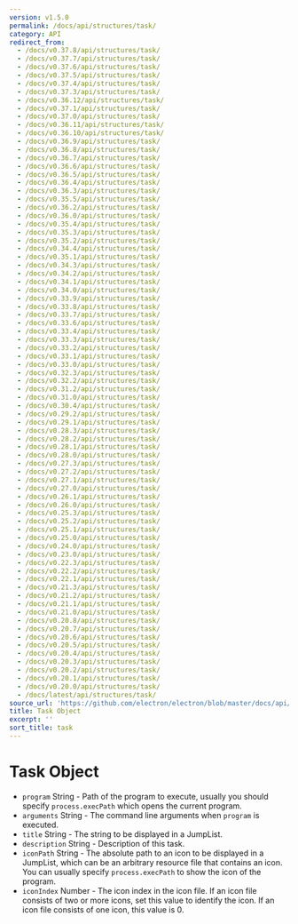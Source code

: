 ```yaml
---
version: v1.5.0
permalink: /docs/api/structures/task/
category: API
redirect_from:
  - /docs/v0.37.8/api/structures/task/
  - /docs/v0.37.7/api/structures/task/
  - /docs/v0.37.6/api/structures/task/
  - /docs/v0.37.5/api/structures/task/
  - /docs/v0.37.4/api/structures/task/
  - /docs/v0.37.3/api/structures/task/
  - /docs/v0.36.12/api/structures/task/
  - /docs/v0.37.1/api/structures/task/
  - /docs/v0.37.0/api/structures/task/
  - /docs/v0.36.11/api/structures/task/
  - /docs/v0.36.10/api/structures/task/
  - /docs/v0.36.9/api/structures/task/
  - /docs/v0.36.8/api/structures/task/
  - /docs/v0.36.7/api/structures/task/
  - /docs/v0.36.6/api/structures/task/
  - /docs/v0.36.5/api/structures/task/
  - /docs/v0.36.4/api/structures/task/
  - /docs/v0.36.3/api/structures/task/
  - /docs/v0.35.5/api/structures/task/
  - /docs/v0.36.2/api/structures/task/
  - /docs/v0.36.0/api/structures/task/
  - /docs/v0.35.4/api/structures/task/
  - /docs/v0.35.3/api/structures/task/
  - /docs/v0.35.2/api/structures/task/
  - /docs/v0.34.4/api/structures/task/
  - /docs/v0.35.1/api/structures/task/
  - /docs/v0.34.3/api/structures/task/
  - /docs/v0.34.2/api/structures/task/
  - /docs/v0.34.1/api/structures/task/
  - /docs/v0.34.0/api/structures/task/
  - /docs/v0.33.9/api/structures/task/
  - /docs/v0.33.8/api/structures/task/
  - /docs/v0.33.7/api/structures/task/
  - /docs/v0.33.6/api/structures/task/
  - /docs/v0.33.4/api/structures/task/
  - /docs/v0.33.3/api/structures/task/
  - /docs/v0.33.2/api/structures/task/
  - /docs/v0.33.1/api/structures/task/
  - /docs/v0.33.0/api/structures/task/
  - /docs/v0.32.3/api/structures/task/
  - /docs/v0.32.2/api/structures/task/
  - /docs/v0.31.2/api/structures/task/
  - /docs/v0.31.0/api/structures/task/
  - /docs/v0.30.4/api/structures/task/
  - /docs/v0.29.2/api/structures/task/
  - /docs/v0.29.1/api/structures/task/
  - /docs/v0.28.3/api/structures/task/
  - /docs/v0.28.2/api/structures/task/
  - /docs/v0.28.1/api/structures/task/
  - /docs/v0.28.0/api/structures/task/
  - /docs/v0.27.3/api/structures/task/
  - /docs/v0.27.2/api/structures/task/
  - /docs/v0.27.1/api/structures/task/
  - /docs/v0.27.0/api/structures/task/
  - /docs/v0.26.1/api/structures/task/
  - /docs/v0.26.0/api/structures/task/
  - /docs/v0.25.3/api/structures/task/
  - /docs/v0.25.2/api/structures/task/
  - /docs/v0.25.1/api/structures/task/
  - /docs/v0.25.0/api/structures/task/
  - /docs/v0.24.0/api/structures/task/
  - /docs/v0.23.0/api/structures/task/
  - /docs/v0.22.3/api/structures/task/
  - /docs/v0.22.2/api/structures/task/
  - /docs/v0.22.1/api/structures/task/
  - /docs/v0.21.3/api/structures/task/
  - /docs/v0.21.2/api/structures/task/
  - /docs/v0.21.1/api/structures/task/
  - /docs/v0.21.0/api/structures/task/
  - /docs/v0.20.8/api/structures/task/
  - /docs/v0.20.7/api/structures/task/
  - /docs/v0.20.6/api/structures/task/
  - /docs/v0.20.5/api/structures/task/
  - /docs/v0.20.4/api/structures/task/
  - /docs/v0.20.3/api/structures/task/
  - /docs/v0.20.2/api/structures/task/
  - /docs/v0.20.1/api/structures/task/
  - /docs/v0.20.0/api/structures/task/
  - /docs/latest/api/structures/task/
source_url: 'https://github.com/electron/electron/blob/master/docs/api/structures/task.md'
title: Task Object
excerpt: ''
sort_title: task
---
```

# Task Object

*   `program` String - Path of the program to execute, usually you should specify `process.execPath` which opens the current program.
*   `arguments` String - The command line arguments when `program` is executed.
*   `title` String - The string to be displayed in a JumpList.
*   `description` String - Description of this task.
*   `iconPath` String - The absolute path to an icon to be displayed in a JumpList, which can be an arbitrary resource file that contains an icon. You can usually specify `process.execPath` to show the icon of the program.
*   `iconIndex` Number - The icon index in the icon file. If an icon file consists of two or more icons, set this value to identify the icon. If an icon file consists of one icon, this value is 0.
